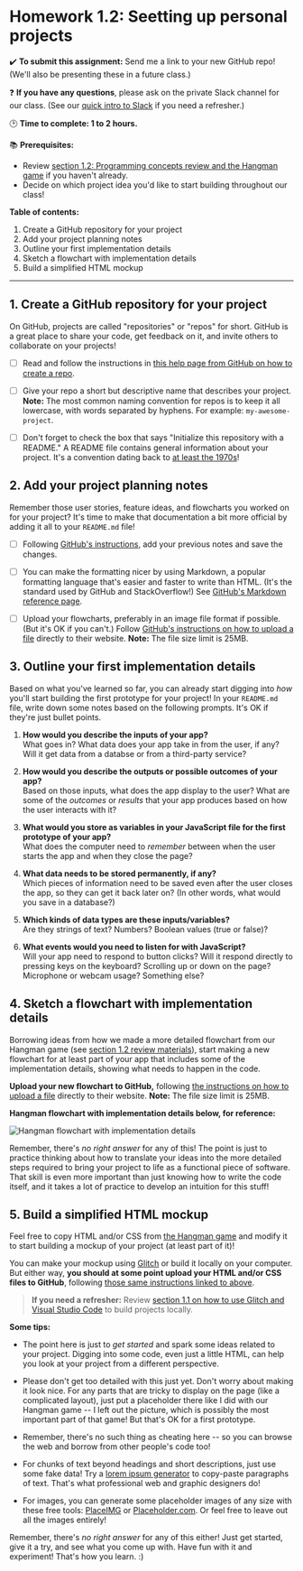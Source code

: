 # Homework 1.2: Seetting up personal projects

✔️ **To submit this assignment:** Send me a link to your new GitHub repo! (We'll also be presenting these in a future class.)

❓ **If you have any questions**, please ask on the private Slack channel for our class. (See our [quick intro to Slack](https://github.com/LearnTeachCode/intro-javascript-class/blob/master/week-1/1-1-initial-tools-intro.md#111-intro-to-slack) if you need a refresher.)

:clock2: **Time to complete: 1 to 2 hours.**

:books: **Prerequisites:**
  - Review [section 1.2: Programming concepts review and the Hangman game](https://github.com/LearnTeachCode/intro-javascript-class/blob/master/week-1/1-2-review-hangman-game.md) if you haven't already.
  - Decide on which project idea you'd like to start building throughout our class!

**Table of contents:**
  1. Create a GitHub repository for your project
  2. Add your project planning notes
  3. Outline your first implementation details
  4. Sketch a flowchart with implementation details
  5. Build a simplified HTML mockup

<hr/>
  
## 1. Create a GitHub repository for your project

On GitHub, projects are called "repositories" or "repos" for short. GitHub is a great place to share your code, get feedback on it, and invite others to collaborate on your projects!

  - [ ] Read and follow the instructions in [this help page from GitHub on how to create a repo](https://help.github.com/articles/create-a-repo/).

  - [ ] Give your repo a short but descriptive name that describes your project. **Note:** The most common naming convention for repos is to keep it all lowercase, with words separated by hyphens. For example: `my-awesome-project`.
  
  - [ ] Don't forget to check the box that says "Initialize this repository with a README." A README file contains general information about your project. It's a convention dating back to [at least the 1970s](https://en.wikipedia.org/wiki/README)!


## 2. Add your project planning notes

Remember those user stories, feature ideas, and flowcharts you worked on for your project? It's time to make that documentation a bit more official by adding it all to your `README.md` file!

  - [ ] Following [GitHub's instructions](https://help.github.com/articles/create-a-repo/#commit-your-first-change), add your previous notes and save the changes.

  - [ ] You can make the formatting nicer by using Markdown, a popular formatting language that's easier and faster to write than HTML. (It's the standard used by GitHub and StackOverflow!) See [GitHub's Markdown reference page](https://guides.github.com/features/mastering-markdown/).
  
  - [ ] Upload your flowcharts, preferably in an image file format if possible. (But it's OK if you can't.) Follow [GitHub's instructions on how to upload a file](https://help.github.com/articles/adding-a-file-to-a-repository/) directly to their website. **Note:** The file size limit is 25MB.


## 3. Outline your first implementation details

Based on what you've learned so far, you can already start digging into *how* you'll start building the first prototype for your project! In your `README.md` file, write down some notes based on the following prompts. It's OK if they're just bullet points.

  1. **How would you describe the inputs of your app?**
  <br/>What goes in? What data does your app take in from the user, if any? Will it get data from a databse or from a third-party service?
  
  2. **How would you describe the outputs or possible outcomes of your app?**
  <br/>Based on those inputs, what does the app display to the user? What are some of the *outcomes* or *results* that your app produces based on how the user interacts with it?
  
  3. **What would you store as variables in your JavaScript file for the first prototype of your app?**
  <br/>What does the computer need to *remember* between when the user starts the app and when they close the page?<br/>
  
  4. **What data needs to be stored permanently, if any?**
  <br/>Which pieces of information need to be saved even after the user closes the app, so they can get it back later on? (In other words, what would you save in a database?)
  
  5. **Which kinds of data types are these inputs/variables?**
  <br/>Are they strings of text? Numbers? Boolean values (true or false)?
  
  6. **What events would you need to listen for with JavaScript?**
  <br/>Will your app need to respond to button clicks? Will it respond directly to pressing keys on the keyboard? Scrolling up or down on the page? Microphone or webcam usage? Something else?


## 4. Sketch a flowchart with implementation details

Borrowing ideas from how we made a more detailed flowchart from our Hangman game (see [section 1.2 review materials](https://github.com/LearnTeachCode/intro-javascript-class/blob/master/week-1/1-2-review-hangman-game.md)), start making a new flowchart for at least part of your app that includes some of the implementation details, showing what needs to happen in the code.

**Upload your new flowchart to GitHub,** following [the instructions on how to upload a file](https://help.github.com/articles/adding-a-file-to-a-repository/) directly to their website. **Note:** The file size limit is 25MB.

**Hangman flowchart with implementation details below, for reference:**

![Hangman flowchart with implementation details](https://raw.githubusercontent.com/LearnTeachCode/hangman-game/master/hangman-game-dev-1.png)

Remember, there's *no right answer* for any of this! The point is just to practice thinking about how to translate your ideas into the more detailed steps required to bring your project to life as a functional piece of software. That skill is even more important than just knowing how to write the code itself, and it takes a lot of practice to develop an intuition for this stuff!

## 5. Build a simplified HTML mockup

Feel free to copy HTML and/or CSS from [the Hangman game](https://github.com/LearnTeachCode/intro-javascript-class/blob/master/week-1/1-2-review-hangman-game.md) and modify it to start building a mockup of your project (at least part of it)!

You can make your mockup using [Glitch](https://glitch.com/) or build it locally on your computer. But either way, **you should at some point upload your HTML and/or CSS files to GitHub**, following [those same instructions linked to above](https://help.github.com/articles/adding-a-file-to-a-repository/).

  > **If you need a refresher:** Review [section 1.1 on how to use Glitch and Visual Studio Code](https://github.com/LearnTeachCode/intro-javascript-class/blob/master/week-1/1-1-initial-tools-intro.md) to build projects locally.

**Some tips:**

  - The point here is just to *get started* and spark some ideas related to your project. Digging into some code, even just a little HTML, can help you look at your project from a different perspective.

  - Please don't get too detailed with this just yet. Don't worry about making it look nice. For any parts that are tricky to display on the page (like a complicated layout), just put a placeholder there like I did with our Hangman game -- I left out the picture, which is possibly the most important part of that game! But that's OK for a first prototype.
  
  - Remember, there's no such thing as cheating here -- so you can browse the web and borrow from other people's code too! 
  
  - For chunks of text beyond headings and short descriptions, just use some fake data! Try a [lorem ipsum generator](https://loremipsumgenerator.com/) to copy-paste paragraphs of text. That's what professional web and graphic designers do!
  
  - For images, you can generate some placeholder images of any size with these free tools: [PlaceIMG](https://placeimg.com/) or [Placeholder.com](https://placeholder.com/). Or feel free to leave out all the images entirely!

Remember, there's *no right answer* for any of this either! Just get started, give it a try, and see what you come up with. Have fun with it and experiment! That's how you learn. :)
